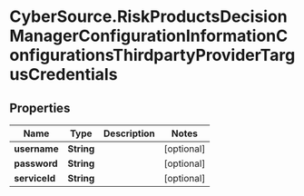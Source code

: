 # CyberSource.RiskProductsDecisionManagerConfigurationInformationConfigurationsThirdpartyProviderTargusCredentials

## Properties
Name | Type | Description | Notes
------------ | ------------- | ------------- | -------------
**username** | **String** |  | [optional] 
**password** | **String** |  | [optional] 
**serviceId** | **String** |  | [optional] 


